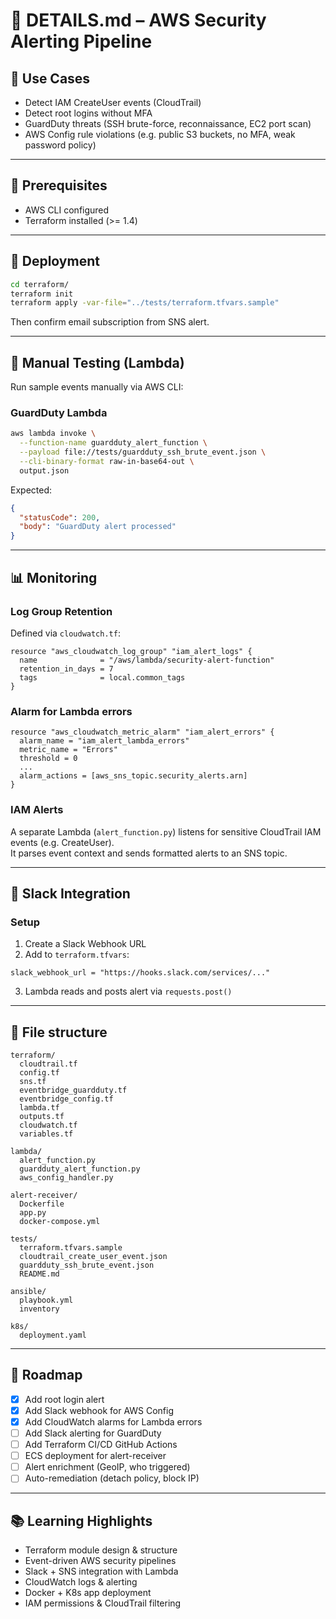 # 📄 DETAILS.md – AWS Security Alerting Pipeline

## 🚫 Use Cases

* Detect IAM CreateUser events (CloudTrail)
* Detect root logins without MFA
* GuardDuty threats (SSH brute-force, reconnaissance, EC2 port scan)
* AWS Config rule violations (e.g. public S3 buckets, no MFA, weak password policy)

---

## 📅 Prerequisites

* AWS CLI configured
* Terraform installed (>= 1.4)

---

## 🚀 Deployment

```bash
cd terraform/
terraform init
terraform apply -var-file="../tests/terraform.tfvars.sample"
```

Then confirm email subscription from SNS alert.

---

## 🧪 Manual Testing (Lambda)

Run sample events manually via AWS CLI:

### GuardDuty Lambda

```bash
aws lambda invoke \
  --function-name guardduty_alert_function \
  --payload file://tests/guardduty_ssh_brute_event.json \
  --cli-binary-format raw-in-base64-out \
  output.json
```

Expected:

```json
{
  "statusCode": 200,
  "body": "GuardDuty alert processed"
}
```

---

## 📊 Monitoring

### Log Group Retention

Defined via `cloudwatch.tf`:

```hcl
resource "aws_cloudwatch_log_group" "iam_alert_logs" {
  name              = "/aws/lambda/security-alert-function"
  retention_in_days = 7
  tags              = local.common_tags
}
```

### Alarm for Lambda errors

```hcl
resource "aws_cloudwatch_metric_alarm" "iam_alert_errors" {
  alarm_name = "iam_alert_lambda_errors"
  metric_name = "Errors"
  threshold = 0
  ...
  alarm_actions = [aws_sns_topic.security_alerts.arn]
}
```
### IAM Alerts

A separate Lambda (`alert_function.py`) listens for sensitive CloudTrail IAM events (e.g. CreateUser).  
It parses event context and sends formatted alerts to an SNS topic.

---

## 📣 Slack Integration

### Setup

1. Create a Slack Webhook URL
2. Add to `terraform.tfvars`:

```hcl
slack_webhook_url = "https://hooks.slack.com/services/..."
```

3. Lambda reads and posts alert via `requests.post()`

---

## 📁 File structure

```
terraform/
  cloudtrail.tf
  config.tf
  sns.tf
  eventbridge_guardduty.tf
  eventbridge_config.tf
  lambda.tf
  outputs.tf
  cloudwatch.tf
  variables.tf

lambda/
  alert_function.py
  guardduty_alert_function.py
  aws_config_handler.py

alert-receiver/
  Dockerfile
  app.py
  docker-compose.yml

tests/
  terraform.tfvars.sample
  cloudtrail_create_user_event.json
  guardduty_ssh_brute_event.json
  README.md

ansible/
  playbook.yml
  inventory

k8s/
  deployment.yaml
```

---

## 🧭 Roadmap

* [x] Add root login alert
* [x] Add Slack webhook for AWS Config
* [x] Add CloudWatch alarms for Lambda errors
* [ ] Add Slack alerting for GuardDuty
* [ ] Add Terraform CI/CD GitHub Actions
* [ ] ECS deployment for alert-receiver
* [ ] Alert enrichment (GeoIP, who triggered)
* [ ] Auto-remediation (detach policy, block IP)

---

## 📚 Learning Highlights

* Terraform module design & structure
* Event-driven AWS security pipelines
* Slack + SNS integration with Lambda
* CloudWatch logs & alerting
* Docker + K8s app deployment
* IAM permissions & CloudTrail filtering
